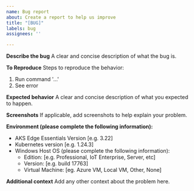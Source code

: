 ```yaml
---
name: Bug report
about: Create a report to help us improve
title: "[BUG]"
labels: bug
assignees: ''

---
```


**Describe the bug**
A clear and concise description of what the bug is.

**To Reproduce**
Steps to reproduce the behavior:
1. Run command '...'
2. See error

**Expected behavior**
A clear and concise description of what you expected to happen.

**Screenshots**
If applicable, add screenshots to help explain your problem.

**Environment (please complete the following information):**
 - AKS Edge Essentials Version [e.g. 3.22]
 - Kubernetes version [e.g. 1.24.3]
 - Windows Host OS (please complete the following information):
    - Edition: [e.g. Professional, IoT Enterprise, Server, etc]
    - Version: [e.g. build 17763]
    - Virtual Machine: [eg. Azure VM, Local VM, Other, None]

**Additional context**
Add any other context about the problem here.
